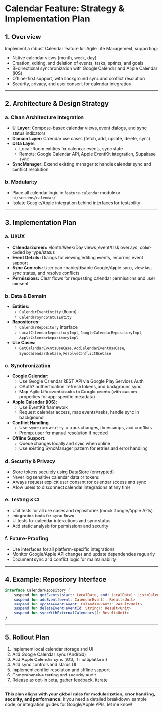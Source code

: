 # Calendar Feature: Strategy & Implementation Plan

## 1. Overview
Implement a robust Calendar feature for Agile Life Management, supporting:
- Native calendar views (month, week, day)
- Creation, editing, and deletion of events, tasks, sprints, and goals
- Bi-directional synchronization with Google Calendar and Apple Calendar (iOS)
- Offline-first support, with background sync and conflict resolution
- Security, privacy, and user consent for calendar integration

---

## 2. Architecture & Design Strategy
### a. Clean Architecture Integration
- **UI Layer:** Compose-based calendar views, event dialogs, and sync status indicators
- **Domain Layer:** Calendar use cases (fetch, add, update, delete, sync)
- **Data Layer:**
  - Local: Room entities for calendar events, sync state
  - Remote: Google Calendar API, Apple EventKit integration, Supabase sync
- **SyncManager:** Extend existing manager to handle calendar sync and conflict resolution

### b. Modularity
- Place all calendar logic in `feature-calendar` module or `ui/screens/calendar/`
- Isolate Google/Apple integration behind interfaces for testability

---

## 3. Implementation Plan
### a. UI/UX
- **CalendarScreen:** Month/Week/Day views, event/task overlays, color-coded by type/status
- **Event Details:** Dialogs for viewing/editing events, recurring event support
- **Sync Controls:** User can enable/disable Google/Apple sync, view last sync status, and resolve conflicts
- **Permissions:** Clear flows for requesting calendar permissions and user consent

### b. Data & Domain
- **Entities:**
  - `CalendarEventEntity` (Room)
  - `CalendarSyncStatusEntity`
- **Repositories:**
  - `CalendarRepository` interface
  - `LocalCalendarRepositoryImpl`, `GoogleCalendarRepositoryImpl`, `AppleCalendarRepositoryImpl`
- **Use Cases:**
  - `GetCalendarEventsUseCase`, `AddCalendarEventUseCase`, `SyncCalendarUseCase`, `ResolveConflictUseCase`

### c. Synchronization
- **Google Calendar:**
  - Use Google Calendar REST API via Google Play Services Auth
  - OAuth2 authentication, refresh tokens, and background sync
  - Map Agile Life events/tasks to Google events (with custom properties for app-specific metadata)
- **Apple Calendar (iOS):**
  - Use EventKit framework
  - Request calendar access, map events/tasks, handle sync in background
- **Conflict Handling:**
  - Use `SyncStatusEntity` to track changes, timestamps, and conflicts
  - Prompt user for manual resolution if needed
- **Offline Support:**
  - Queue changes locally and sync when online
  - Use existing SyncManager pattern for retries and error handling

### d. Security & Privacy
- Store tokens securely using DataStore (encrypted)
- Never log sensitive calendar data or tokens
- Always request explicit user consent for calendar access and sync
- Allow users to disconnect calendar integrations at any time

### e. Testing & CI
- Unit tests for all use cases and repositories (mock Google/Apple APIs)
- Integration tests for sync flows
- UI tests for calendar interactions and sync status
- Add static analysis for permissions and security

### f. Future-Proofing
- Use interfaces for all platform-specific integrations
- Monitor Google/Apple API changes and update dependencies regularly
- Document sync and conflict logic for maintainability

---

## 4. Example: Repository Interface
```kotlin
interface CalendarRepository {
    suspend fun getEvents(start: LocalDate, end: LocalDate): List<CalendarEvent>
    suspend fun addEvent(event: CalendarEvent): Result<Unit>
    suspend fun updateEvent(event: CalendarEvent): Result<Unit>
    suspend fun deleteEvent(eventId: String): Result<Unit>
    suspend fun syncWithExternalCalendars(): Result<Unit>
}
```

---

## 5. Rollout Plan
1. Implement local calendar storage and UI
2. Add Google Calendar sync (Android)
3. Add Apple Calendar sync (iOS, if multiplatform)
4. Add sync controls and status UI
5. Implement conflict resolution and offline support
6. Comprehensive testing and security audit
7. Release as opt-in beta, gather feedback, iterate

---

**This plan aligns with your global rules for modularization, error handling, security, and performance.**
If you need a detailed breakdown, sample code, or integration guides for Google/Apple APIs, let me know!
